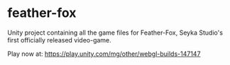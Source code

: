 # feather-fox
Unity project containing all the game files for Feather-Fox, Seyka Studio's first officially released video-game.

Play now at: https://play.unity.com/mg/other/webgl-builds-147147

